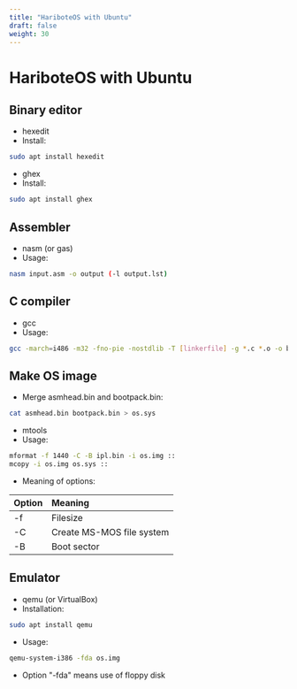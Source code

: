 ```yaml
---
title: "HariboteOS with Ubuntu"
draft: false
weight: 30
---
```


# HariboteOS with Ubuntu

## Binary editor

- hexedit
- Install:

```sh
sudo apt install hexedit
```

- ghex
- Install:

```sh
sudo apt install ghex
```

## Assembler

- nasm (or gas)
- Usage:

```sh
nasm input.asm -o output (-l output.lst)
```

## C compiler

- gcc
- Usage:

```sh
gcc -march=i486 -m32 -fno-pie -nostdlib -T [linkerfile] -g *.c *.o -o bootpack.bin
```

## Make OS image

- Merge asmhead.bin and bootpack.bin:

```sh
cat asmhead.bin bootpack.bin > os.sys
```

- mtools
- Usage:

```sh
mformat -f 1440 -C -B ipl.bin -i os.img ::
mcopy -i os.img os.sys ::
```

- Meaning of options:

| Option | Meaning |
|:-|:-|
| -f | Filesize |
| -C | Create MS-MOS file system |
| -B | Boot sector |

## Emulator

- qemu (or VirtualBox)
- Installation:

```sh
sudo apt install qemu
```

- Usage:

```sh
qemu-system-i386 -fda os.img
```

- Option "-fda" means use of floppy disk
